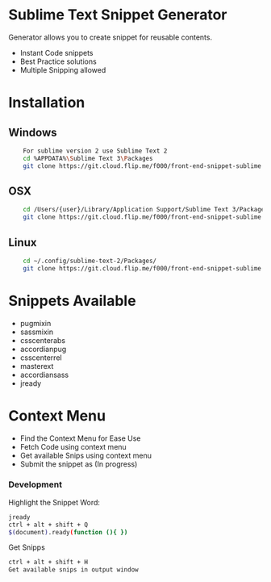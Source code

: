 # Sublime Text Snippet Generator 


Generator allows you to create snippet for reusable contents.
  - Instant Code snippets
  - Best Practice solutions
  - Multiple Snipping allowed

# Installation

## Windows
```sh
	For sublime version 2 use Sublime Text 2
	cd %APPDATA%\Sublime Text 3\Packages
	git clone https://git.cloud.flip.me/f000/front-end-snippet-sublime
```

## OSX
```sh
	cd /Users/{user}/Library/Application Support/Sublime Text 3/Packages
	git clone https://git.cloud.flip.me/f000/front-end-snippet-sublime
```

## Linux
```sh
	cd ~/.config/sublime-text-2/Packages/
	git clone https://git.cloud.flip.me/f000/front-end-snippet-sublime
```



# Snippets Available
- pugmixin
- sassmixin
- csscenterabs
- accordianpug
- csscenterrel
- masterext
- accordiansass
- jready


# Context Menu 
- Find the Context Menu for Ease Use
- Fetch Code using context menu
- Get available Snips using context menu
- Submit the snippet as (In progress)



### Development
Highlight the Snippet Word:
```sh
jready
ctrl + alt + shift + Q
$(document).ready(function (){ })
```
Get Snipps
```sh
ctrl + alt + shift + H
Get available snips in output window
```

[link]: <https://git.cloud.flip.me/f000/front-end-snippet/raw/master/plugin/awesomify.py>

